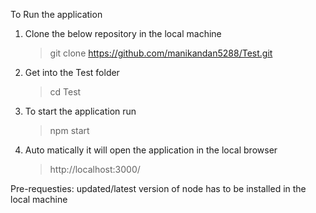 To Run the application

1. Clone the below repository in the local machine
    > git clone https://github.com/manikandan5288/Test.git
2. Get into the Test folder 
    > cd Test
3. To start the application run 
    > npm start
4. Auto matically it will open the application in the local browser
    > http://localhost:3000/
    
Pre-requesties: updated/latest version of node has to be installed in the local machine
